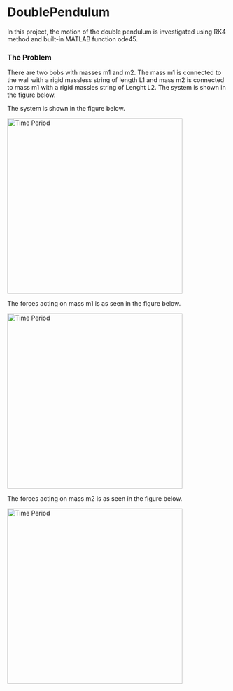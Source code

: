 # DoublePendulum
In this project, the motion of the double pendulum is investigated using RK4 method and built-in MATLAB function ode45.

### The Problem
There are two bobs with masses m1 and m2. The mass m1 is connected to the wall with a rigid massless string of length L1 and mass m2 is connected to mass m1 with a rigid massles string of Lenght L2.
The system is shown in the figure below.

The system is shown in the figure below.

<img src="https://github.com/user-attachments/assets/2fca9f8b-64a9-4bd2-9ca7-6f1aa8834f56" alt="Time Period" width="400">

The forces acting on mass m1 is as seen in the figure below.

<img src="https://github.com/user-attachments/assets/1e2c73df-584a-46af-844f-9fdc8f9ed427" alt="Time Period" width="400">

The forces acting on mass m2 is as seen in the figure below.

<img src="https://github.com/user-attachments/assets/c08a6b0b-da36-4490-aa60-660b3ce45754" alt="Time Period" width="400">

